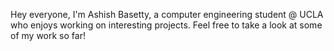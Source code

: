 Hey everyone,
I'm Ashish Basetty, a computer engineering student @ UCLA who enjoys working on interesting projects. Feel free to take a look at some of my work so far!

<!---
Ashish-Basetty/Ashish-Basetty is a ✨ special ✨ repository because its `README.md` (this file) appears on your GitHub profile.
You can click the Preview link to take a look at your changes.
--->
